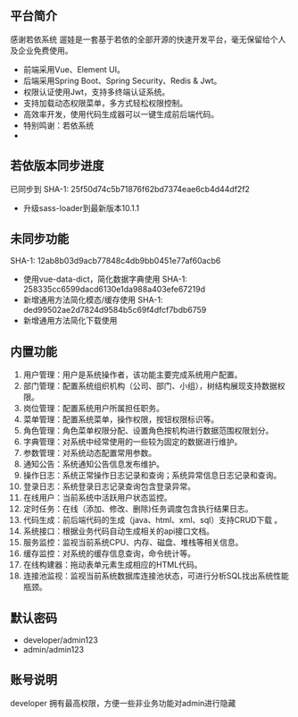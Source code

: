 ## 平台简介
感谢若依系统
遛娃是一套基于若依的全部开源的快速开发平台，毫无保留给个人及企业免费使用。

* 前端采用Vue、Element UI。
* 后端采用Spring Boot、Spring Security、Redis & Jwt。
* 权限认证使用Jwt，支持多终端认证系统。
* 支持加载动态权限菜单，多方式轻松权限控制。
* 高效率开发，使用代码生成器可以一键生成前后端代码。
* 特别鸣谢：若依系统
* 

## 若依版本同步进度
已同步到 
SHA-1: 25f50d74c5b71876f62bd7374eae6cb4d44df2f2
* 升级sass-loader到最新版本10.1.1


## 未同步功能
SHA-1: 12ab8b03d9acb77848c4db9bb0451e77af60acb6
* 使用vue-data-dict，简化数据字典使用
SHA-1: 258335cc6599dacd6130e1da988a403efe67219d
* 新增通用方法简化模态/缓存使用
SHA-1: ded99502ae2d7824d9584b5c69f4dfcf7bdb6759
* 新增通用方法简化下载使用




## 内置功能

1.  用户管理：用户是系统操作者，该功能主要完成系统用户配置。
2.  部门管理：配置系统组织机构（公司、部门、小组），树结构展现支持数据权限。
3.  岗位管理：配置系统用户所属担任职务。
4.  菜单管理：配置系统菜单，操作权限，按钮权限标识等。
5.  角色管理：角色菜单权限分配、设置角色按机构进行数据范围权限划分。
6.  字典管理：对系统中经常使用的一些较为固定的数据进行维护。
7.  参数管理：对系统动态配置常用参数。
8.  通知公告：系统通知公告信息发布维护。
9.  操作日志：系统正常操作日志记录和查询；系统异常信息日志记录和查询。
10. 登录日志：系统登录日志记录查询包含登录异常。
11. 在线用户：当前系统中活跃用户状态监控。
12. 定时任务：在线（添加、修改、删除)任务调度包含执行结果日志。
13. 代码生成：前后端代码的生成（java、html、xml、sql）支持CRUD下载 。
14. 系统接口：根据业务代码自动生成相关的api接口文档。
15. 服务监控：监视当前系统CPU、内存、磁盘、堆栈等相关信息。
16. 缓存监控：对系统的缓存信息查询，命令统计等。
17. 在线构建器：拖动表单元素生成相应的HTML代码。
18. 连接池监视：监视当前系统数据库连接池状态，可进行分析SQL找出系统性能瓶颈。

## 默认密码
- developer/admin123 
- admin/admin123  

## 账号说明
developer 拥有最高权限，方便一些非业务功能对admin进行隐藏

